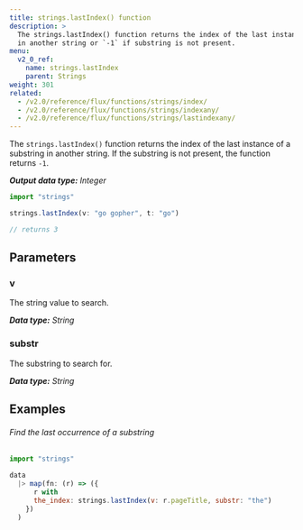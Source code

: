 ```yaml
---
title: strings.lastIndex() function
description: >
  The strings.lastIndex() function returns the index of the last instance of a substring
  in another string or `-1` if substring is not present.
menu:
  v2_0_ref:
    name: strings.lastIndex
    parent: Strings
weight: 301
related:
  - /v2.0/reference/flux/functions/strings/index/
  - /v2.0/reference/flux/functions/strings/indexany/
  - /v2.0/reference/flux/functions/strings/lastindexany/
---
```


The `strings.lastIndex()` function returns the index of the last instance of a substring
in another string. If the substring is not present, the function returns `-1`.

_**Output data type:** Integer_

```js
import "strings"

strings.lastIndex(v: "go gopher", t: "go")

// returns 3
```

## Parameters

### v
The string value to search.

_**Data type:** String_

### substr
The substring to search for.

_**Data type:** String_

## Examples

###### Find the last occurrence of a substring
```js
import "strings"

data
  |> map(fn: (r) => ({
      r with
      the_index: strings.lastIndex(v: r.pageTitle, substr: "the")
    })
  )
```
